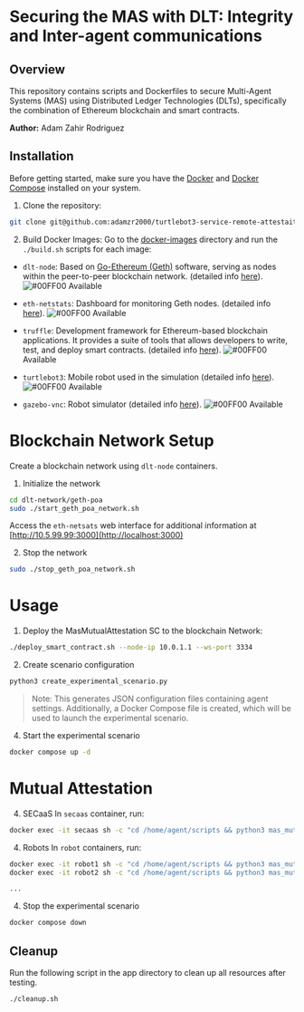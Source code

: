 # Securing the MAS with DLT: Integrity and Inter-agent communications

## Overview
This repository contains scripts and Dockerfiles to secure Multi-Agent Systems (MAS) using Distributed Ledger Technologies (DLTs), specifically the combination of Ethereum blockchain and smart contracts.

**Author:** Adam Zahir Rodriguez

## Installation
Before getting started, make sure you have the [Docker](https://docs.docker.com/engine/install/ubuntu/) and [Docker Compose](https://docs.docker.com/compose/install/linux/) installed on your system.

1. Clone the repository:
```bash
git clone git@github.com:adamzr2000/turtlebot3-service-remote-attestaition.git
```

2. Build Docker Images:
Go to the [docker-images](./dockerfiles) directory and run the `./build.sh` scripts for each image:

- `dlt-node`: Based on [Go-Ethereum (Geth)](https://geth.ethereum.org/docs) software, serving as nodes within the peer-to-peer blockchain network. (detailed info [here](./dockerfiles/dlt-node/)). ![#00FF00](https://via.placeholder.com/15/00ff00/000000?text=+) Available

- `eth-netstats`: Dashboard for monitoring Geth nodes. (detailed info [here](./dockerfiles/eth-netstats/)). ![#00FF00](https://via.placeholder.com/15/00ff00/000000?text=+) Available

- `truffle`: Development framework for Ethereum-based blockchain applications. It provides a suite of tools that allows developers to write, test, and deploy smart contracts. (detailed info [here](./dockerfiles/eth-netstats/)). ![#00FF00](https://via.placeholder.com/15/00ff00/000000?text=+) Available

- `turtlebot3`: Mobile robot used in the simulation (detailed info [here](./dockerfiles/turtlebot3/)). ![#00FF00](https://via.placeholder.com/15/00ff00/000000?text=+) Available

- `gazebo-vnc`: Robot simulator (detailed info [here](./dockerfiles/gazebo-vnc/)). ![#00FF00](https://via.placeholder.com/15/00ff00/000000?text=+) Available


# Blockchain Network Setup
Create a blockchain network using `dlt-node` containers.

1. Initialize the network
```bash
cd dlt-network/geth-poa
sudo ./start_geth_poa_network.sh
```

Access the `eth-netsats` web interface for additional information at [http://10.5.99.99:3000](http://localhost:3000)

2. Stop the network
```bash
sudo ./stop_geth_poa_network.sh
```

# Usage

1. Deploy the MasMutualAttestation SC to the blockchain Network:

```bash
./deploy_smart_contract.sh --node-ip 10.0.1.1 --ws-port 3334 
```

2. Create scenario configuration

```bash
python3 create_experimental_scenario.py
```

> Note: This generates JSON configuration files containing agent settings. Additionally, a Docker Compose file is created, which will be used to launch the experimental scenario.

4. Start the experimental scenario
```bash
docker compose up -d
```

# Mutual Attestation

4. SECaaS
In `secaas` container, run:

```bash
docker exec -it secaas sh -c "cd /home/agent/scripts && python3 mas_mutual_attestation.py --participant secaas"
```

4. Robots
In `robot` containers, run:

```bash
docker exec -it robot1 sh -c "cd /home/agent/scripts && python3 mas_mutual_attestation.py --participant agent"
docker exec -it robot2 sh -c "cd /home/agent/scripts && python3 mas_mutual_attestation.py --participant agent"

...
```

4. Stop the experimental scenario
```bash
docker compose down
```

## Cleanup
Run the following script in the app directory to clean up all resources after testing.

```bash
./cleanup.sh
```

